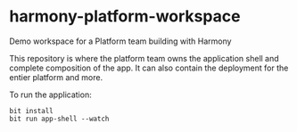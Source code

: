 # harmony-platform-workspace

Demo workspace for a Platform team building with Harmony

This repository is where the platform team owns the application shell and complete composition of the app. It can also contain the deployment for the entier platform and more.

To run the application:

```
bit install
bit run app-shell --watch
```
